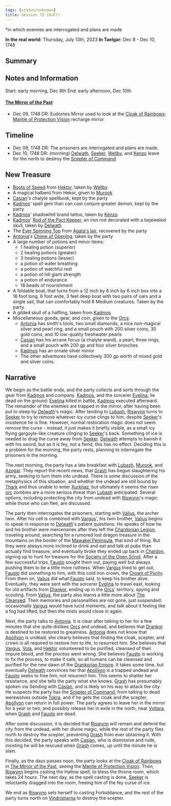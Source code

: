 ```yaml
---
tags: [status/unknown]
title: Session 73 (DuFr)
---
```

*in which enemies are interrogated and plans are made

**In the real world:** Thursday, July 13th, 2023
**In Taelgar:**  Dec 8 - Dec 10, 1748

## Summary

## Notes and Information

Start: early morning, Dec 8th
End: early afternoon, Dec 10th

#### [The Mirror of the Past](<../treasure/treasure-from-stormcaller-tower/the-mirror-of-the-past.md>)
- Dec 09, 1748 DR: Eudomes Mirror used to look at the [Cloak of Rainbows](<../../../things/artifacts-of-power/cloak-of-rainbows.md>): [Mantle of Protection Vision](<../mirror-visions/mantle-of-protection-vision.md>) recharge mirror

## Timeline
- Dec 09, 1748 DR: The prisoners are interrogated and plans are made.
- Dec 10, 1748 DR: *(morning)* [Delwath](<../../../people/pcs/dunmar-fellowship/delwath.md>), [Seeker](<../../../people/pcs/dunmar-fellowship/seeker.md>), [Wellby](<../../../people/pcs/dunmar-fellowship/wellby.md>), and [Kenzo](<../../../people/pcs/dunmar-fellowship/kenzo.md>) leave for the north to destroy the [Scepter of Command](<../../../things/artifacts-of-power/scepter-of-command.md>)

## New Treasure

- [Boots of Speed](<../treasure/treasure-from-kadmos-and-company/boots-of-speed.md>) from [Hektor](<../../../people/chardonians/hektor.md>), taken by [Wellby](<../../../people/pcs/dunmar-fellowship/wellby.md>)
- A magical halberd from Hekor, given to [Murook](<../../../people/orcs/murook.md>)
- [Casian](<../../../people/chardonians/casian.md>)'s chalyte spellbook, kept by the party
- [Kadmos](<../../../people/chardonians/kadmos.md>)' spell gem than can cast conjure greater demon, kept by the party
- [Kadmos](<../../../people/chardonians/kadmos.md>)' shadowfell brand tattoo, taken by [Kenzo](<../../../people/pcs/dunmar-fellowship/kenzo.md>)
- [Kadmos](<../../../people/chardonians/kadmos.md>)' [Rod of the Pact Keeper](<../treasure/treasure-from-kadmos-and-company/rod-of-the-pact-keeper.md>), an iron rod decorated with a bejeweled skull, taken by [Delwath](<../../../people/pcs/dunmar-fellowship/delwath.md>)
- The [Ever Spinning Top](<../treasure/treasure-from-agata/ever-spinning-top.md>) from [Agata's lair](<../../../gazetteer/greater-dunmar/dunmari-basin/agata-s-lair.md>), recovered by the party
- [Antonia](<../../../people/chardonians/antonia.md>)'s [Chime of Opening](<../treasure/treasure-from-kadmos-and-company/chime-of-opening.md>), taken by the party
- A large number of potions and minor items:
	- 1 healing potion (superior)
	- 2 healing potions (greater)
	- 3 healing potions (lesser)
	- a potion of water breathing
	- a potion of watchful rest
	- a potion of hill giant strength
	- a potion of endurance
	- 18 beads of nourishment
- A foldable boat, that turns from a 12 inch by 6 inch by 6 inch box into a 16 foot long, 6 foot wide, 3 feet deep boat with two pairs of oars and a single sail, that can comfortably hold 8 Medium creatures. Taken by the party. 
- A gilded skull of a halfling, taken from [Kadmos](<../../../people/chardonians/kadmos.md>)
- Miscellaneous goods, gear, and coin, given to the [Orcs](<../../../species/children-of-the-embodied-gods/orcs/orcs.md>):
	- [Antonia](<../../../people/chardonians/antonia.md>) has smith's tools, two small diamonds, a nice non-magical silver and pearl ring, and a small pouch with 200 silver coins, 30 gold coins, and 10 low-quality freshwater pearls
	- [Casian](<../../../people/chardonians/casian.md>) has his arcane focus (a chalyte wand), a pearl, three rings, and a small pouch with 200 gp and four silver brooches
	- [Kadmos](<../../../people/chardonians/kadmos.md>) has an ornate silver mirror
	- The other adventures have collectively 300 gp worth of mixed gold and silver coins. 

## Narrative

We begin as the battle ends, and the party collects and sorts through the gear from [Kadmos](<../../../people/chardonians/kadmos.md>) and company. [Kadmos](<../../../people/chardonians/kadmos.md>), and the sorcerer [Evelina](<../../../people/chardonians/evelina.md>), lie dead on the ground: [Evelina](<../../../people/chardonians/evelina.md>) killed in battle, [Kadmos](<../../../people/chardonians/kadmos.md>) executed afterward. The remainder of the enemies are trapped in the mirror, after having been put to sleep by [Delwath](<../../../people/pcs/dunmar-fellowship/delwath.md>)'s magic. After tending to [Lubash](<../../../people/orcs/lubash.md>), [Riswynn](<../../../people/pcs/dunmar-fellowship/riswynn.md>) turns to [Seeker](<../../../people/pcs/dunmar-fellowship/seeker.md>) to try to remove whatever icy curse clings to him, despite [Seeker](<../../../people/pcs/dunmar-fellowship/seeker.md>)'s insistence he is fine. However, normal restoration magic does not seem remove the curse - instead, it just makes it briefly visible, as a small icy flying gargoyle-like creature clinging to [Seeker](<../../../people/pcs/dunmar-fellowship/seeker.md>)'s back. Something of ice is needed to drag the curse away from [Seeker](<../../../people/pcs/dunmar-fellowship/seeker.md>). [Delwath](<../../../people/pcs/dunmar-fellowship/delwath.md>) attempts to banish it with his sword, but as it is fey, not a fiend, this has no effect. Deciding this is a problem for the morning, the party rests, planning to interrogate the prisoners in the morning.

The next morning, the party has a late breakfast with [Lubash](<../../../people/orcs/lubash.md>), [Murook](<../../../people/orcs/murook.md>), and [Azogar](<../../../people/orcs/azogar.md>). They report the recent news, that [Grash](<../../../people/other-nonhumans/grash.md>) has begun slaughtering his army, seeking to turn them into undead. There is some discussion of the metaphysics of this situation, and whether the undead are still bound by [Thark](<../../../cosmology/gods/embodied-gods/thark.md>) and thus unable to enter [Xurkhaz](<../../../gazetteer/istaros-watershed/xurkhaz/xurkhaz.md>), but ultimately it seems the risen [orc](<../../../species/children-of-the-embodied-gods/orcs/orcs.md>) zombies are a more serious threat than [Lubash](<../../../people/orcs/lubash.md>) anticipated. Several options, including protecting the city from undead with [Riswynn](<../../../people/pcs/dunmar-fellowship/riswynn.md>)'s magic while those who can flee, are discussed.

The party then interrogates the prisoners, starting with [Valius](<../../../people/chardonians/valius.md>), the archer twin. After his cell is combined with [Vargus](<../../../people/chardonians/vargus.md>)', his twin brother, [Valius](<../../../people/chardonians/valius.md>) begins to speak in response to [Delwath](<../../../people/pcs/dunmar-fellowship/delwath.md>)'s patient questions. He speaks of how he and his brother were mercenaries after they left the [Chardonian Legion](<../../../groups/chardonian-legion.md>), traveling around, searching for a rumored lost dragon treasure in the mountains on the border of the [Mawakel Peninsula](<../../../gazetteer/west-coast/mawar-confederacy/mawakel-peninsula.md>), that kind of thing. But they were always more inclined to drink and eat and talk at pubs than actually find treasure, and eventually broke they ended up back in [Chardon](<../../../gazetteer/west-coast/chardonian-empire/chardon/chardon.md>), signing up to hunt for treasure for the [Society of the Open Scroll](<../../../groups/society-of-the-open-scroll.md>). After a few successful trips, [Fausto](<../../../people/chardonians/fausto.md>) sought them out, paying well but always pushing them to be a little more ruthless. When [Vargus](<../../../people/chardonians/vargus.md>) tried to get out, [Fausto](<../../../people/chardonians/fausto.md>) did something to him, with this cold iron crown, the [Crown of Purity](<../../../things/artifacts-of-power/crown-of-purity.md>). From them on, [Valius](<../../../people/chardonians/valius.md>) did what [Fausto](<../../../people/chardonians/fausto.md>) said, to keep his brother alive. Eventually, they were sent with the sorcerer [Evelina](<../../../people/chardonians/evelina.md>) to travel east, looking for old artifacts from [Drankor](<../../../history/drankorian-era/drankor.md>), ending up in the [Orcs](<../../../species/children-of-the-embodied-gods/orcs/orcs.md>)' territory, spying and scouting. From [Valius](<../../../people/chardonians/valius.md>), the party also learns a little more about [The Cleansed](<../../../groups/the-cleansed.md>). Their memories and personalities are not gone, just suspended: occasionally [Vargus](<../../../people/chardonians/vargus.md>) would have lucid moments, and talk about it feeling like a fog had lifted, but then the mists would close in again. 

Next, the party talks to [Antonia](<../../../people/chardonians/antonia.md>). It is clear after talking to her for a few minutes that she quite dislikes [Orcs](<../../../species/children-of-the-embodied-gods/orcs/orcs.md>) and undead, and believes that [Drankor](<../../../history/drankorian-era/drankorian-empire.md>) is destined to be restored to greatness. [Antonia](<../../../people/chardonians/antonia.md>) does not know that [Apollyon](<../../../people/historical-figures/drankorian-emperors/apollyon.md>) is undead; she clearly believes that finding the cloak, scepter, and crown is all required to restore him to life, to resurrect him. She believes that [Vargus](<../../../people/chardonians/vargus.md>), [Vola](<../../../people/chardonians/vola.md>), and [Hektor](<../../../people/chardonians/hektor.md>) volunteered to be purified, cleansed of their impure blood, and the process went wrong. She believes [Fausto](<../../../people/chardonians/fausto.md>) is working to fix the process, to make it safe, so all humans can be cleansed and purified for the new dawn of the [Drankorian Empire](<../../../history/drankorian-era/drankorian-empire.md>). It takes some time, but eventually [Delwath](<../../../people/pcs/dunmar-fellowship/delwath.md>) convinces her that [Apollyon](<../../../people/historical-figures/drankorian-emperors/apollyon.md>) is a trapped undead and [Fausto](<../../../people/chardonians/fausto.md>) seeks to free him, not resurrect him. This seems to shatter her resistance, and she tells the party what she knows. [Grash](<../../../people/other-nonhumans/grash.md>) has presumably spoken via Sending with [Casian](<../../../people/chardonians/casian.md>), and is likely on his way to attack the city. He suspects the party has the [Scepter of Command](<../../../things/artifacts-of-power/scepter-of-command.md>), from talking to dead werewolves outside [Tokra](<../../../gazetteer/greater-dunmar/realms/dunmar/central-dunmar/tokra/tokra.md>), and if he gets the cloak and the scepter, [Apollyon](<../../../people/historical-figures/drankorian-emperors/apollyon.md>) can return in full power. The party agrees to leave her in the mirror for a year or two, and possibly release her in exile in the north, near [Voltara](<../../../gazetteer/west-coast/chardonian-empire/northern-frontier/voltara.md>), when [Grash](<../../../people/other-nonhumans/grash.md>) and [Fausto](<../../../people/chardonians/fausto.md>) are dead.

After some discussion, it is decided that [Riswynn](<../../../people/pcs/dunmar-fellowship/riswynn.md>) will remain and defend the city from the undead, with her divine magic, while the rest of the party flies north to destroy the scepter, preventing [Grash](<../../../people/other-nonhumans/grash.md>) from ever obtaining it. With this decided, the party speaks with [Casian](<../../../people/chardonians/casian.md>), who is dismissive and rude, insisting he will be rescued when [Grash](<../../../people/other-nonhumans/grash.md>) comes, up until the minute he is slain. 

Finally, as the days passes noon, the party looks at the [Cloak of Rainbows](<../../../things/artifacts-of-power/cloak-of-rainbows.md>) in [The Mirror of the Past](<../treasure/treasure-from-stormcaller-tower/the-mirror-of-the-past.md>), seeing the [Mantle of Protection Vision](<../mirror-visions/mantle-of-protection-vision.md>). Then, [Riswynn](<../../../people/pcs/dunmar-fellowship/riswynn.md>) begins casting the Hallow spell, to bless the throne room, which takes 24 hours. The next day, as the spell casting is done, [Seeker](<../../../people/pcs/dunmar-fellowship/seeker.md>) is reluctantly dragged into the room, freeing him of the fey curse of ice. 

We end as [Riswynn](<../../../people/pcs/dunmar-fellowship/riswynn.md>) sets herself to casting Forbiddance, and the rest of the party turns north on [Vindristjarna](<../../../things/ships/vindristjarna.md>) to destroy the scepter. 